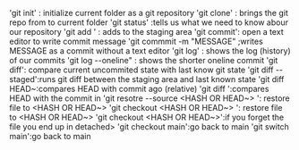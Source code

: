'git init' : initialize current folder as a git repository
'git clone' <URL> : brings the git repo from <URL> to current folder
'git status' :tells us what we need to know abour our repository
'git add <FILE>' : adds <FILE> to the staging area
'git commit': open a text editor to write commit message
       'git commmit -m "MESSAGE" ;writes MESSAGE as a commit without a
       text editor
'git log' : shows the log (history) of our commits
       'git log --oneline" : shows the shorter oneline commit
'git diff': compare current uncommited state with last know git state
'git diff --staged':runs git diff between the staging area and last known state
'git diff HEAD~<NUMBER>:compares HEAD with commit <NUMBER> ago (relative)
'git diff <HASH>':compares HEAD with the commit in <HASH>
'git resotre --source <HASH OR HEAD~> <FILE>': restore file to <HASH OR HEAD~>
          'git checkout <HASH OR HEAD~> <FILE>': restore file to <HASH OR HEAD~>
              'git checkout <HASH OR HEAD~>':if you forget the file you end up in detached>
              'git checkout main':go back to main
              'git switch main':go back to main 

